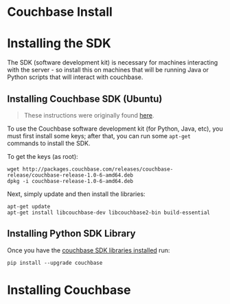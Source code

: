 # Couchbase Install

# Installing the SDK

The SDK (software development kit) is necessary for machines interacting with the server - so install this on machines that will be running Java or Python scripts that will interact with couchbase.  

## Installing Couchbase SDK (Ubuntu) 

> These instructions were originally found [here](https://docs.couchbase.com/c-sdk/2.10/start-using-sdk.html).  

To use the Couchbase software development kit (for Python, Java, etc), you must first install some keys; after that, you can run some `apt-get` commands to install the SDK. 

To get the keys (as root):
```
wget http://packages.couchbase.com/releases/couchbase-release/couchbase-release-1.0-6-amd64.deb
dpkg -i couchbase-release-1.0-6-amd64.deb
```  

Next, simply update and then install the libraries:  
```
apt-get update
apt-get install libcouchbase-dev libcouchbase2-bin build-essential
```

## Installing Python SDK Library

Once you have the [couchbase SDK libraries installed](databases/couchbase/couchbase_install?id=installing-couchbase-sdk-ubuntu) run:
```
pip install --upgrade couchbase
```  

# Installing Couchbase


